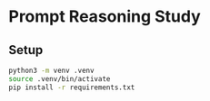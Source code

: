 # Prompt Reasoning Study

## Setup

```bash
python3 -m venv .venv
source .venv/bin/activate
pip install -r requirements.txt
